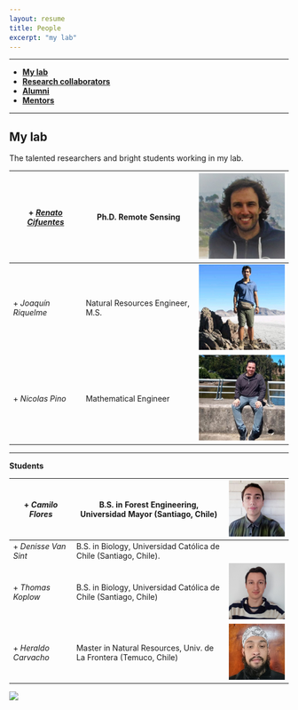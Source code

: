 ```yaml
---
layout: resume
title: People
excerpt: "my lab"
---
```



--------

* **[My lab](#my-lab)** 
* **[Research collaborators](./collabora.md)**
* **[Alumni](./alumni.md)** 
* **[Mentors](./mentors.md)** 

--------

## My lab
The talented researchers and bright students working in my lab.

|+ *[Renato Cifuentes](https://www.researchgate.net/profile/Renato_Cifuentes)*|Ph.D. Remote Sensing|![](images/renato_2.jpg)|
| -------- | ---------- |---------- |
|+ *Joaquín Riquelme*|Natural Resources Engineer, M.S.|![](images/joaquin_2.jpg)|
|+ *Nicolas Pino*|Mathematical Engineer|![](images/NicoP_2.jpg)|

--------

__Students__

| + *Camilo Flores* | B.S. in Forest Engineering, Universidad Mayor (Santiago, Chile)|![](images/camilo_2.jpg)|
| -------- | ---------- |---------- |
| + *Denisse Van Sint* | B.S. in Biology, Universidad Católica de Chile (Santiago, Chile).||
| + *Thomas Koplow* | B.S. in Biology, Universidad Católica de Chile (Santiago, Chile)|![](images/thomas_2.jpg)|
| + *Heraldo Carvacho*| Master in Natural Resources, Univ. de La Frontera (Temuco, Chile)|![](images/heraldo_2.jpg)|


![](images/groupRuca.jpg)

<!-- ### Footer
Former students, post-docs, and visiting students..  Furthermore, I have listed former students at various levels, conditions, and institutions. Besides, a link to my current research collaborators. 
Our lab investigates how forest ecosystems change through time. We use both mathematical, theoretical, statistical and empirical approaches to address several research questions related to the development of forests; tree allometry; the scaling of tree-level processes to ecosystems; and the building of forest growth model. Our research also includes the long-term monitoring of the temperate forests in southern Chile.
![](images/groupRuca.jpg){width=200px height=200px}
![](images/droneYo.JPG)
![Kitten](images/groupRuca.jpg){:height="36px" width="36px"}
__Postdoc__
* *Renato Cifuentes*, Ph.D.
__Research assistants__
* *Joaquín Riquelme*, Natural Resources Engineer, M.S.
* *Nicolas Pino*, Mathematical Engineer.
__Visiting graduate students__
* *Patricio Ojeda*, Doctoral program in Forest Sciences, Universidad Austral de Chile (Valdivia, Chile)
![Kitten](images/groupRuca.jpg){ width=50%}
<img src="images/groupRuca.jpg" alt="drawing" width="200"/>
Last updated: August 2020 -->
